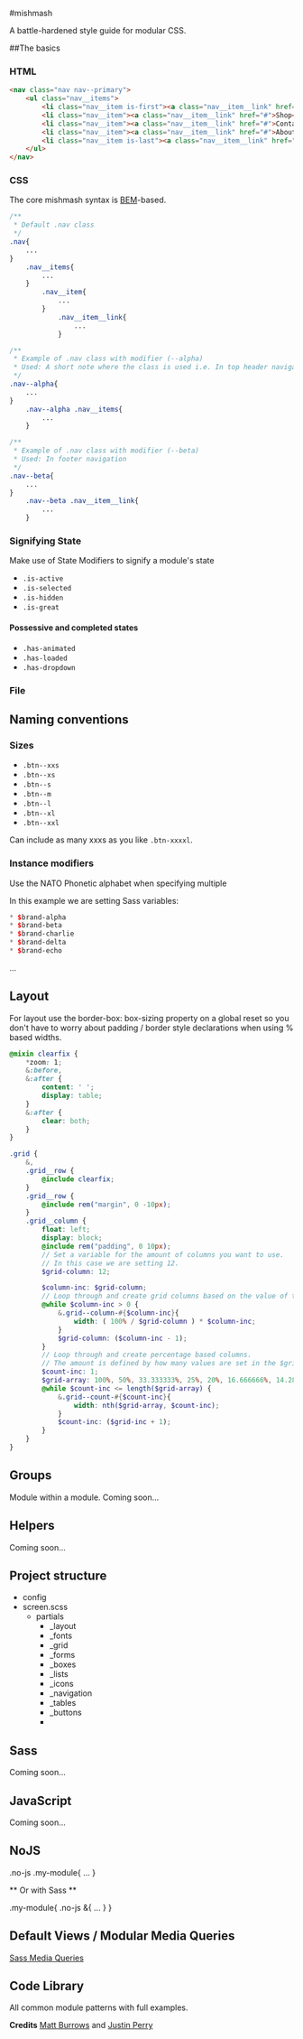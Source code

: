 #mishmash

A battle-hardened style guide for modular CSS.

##The basics

### HTML

```html
<nav class="nav nav--primary">
    <ul class="nav__items">
        <li class="nav__item is-first"><a class="nav__item__link" href="#">Home</a></li>
        <li class="nav__item"><a class="nav__item__link" href="#">Shop</a></li>
        <li class="nav__item"><a class="nav__item__link" href="#">Contact</a></li>
        <li class="nav__item"><a class="nav__item__link" href="#">About</a></li>
        <li class="nav__item is-last"><a class="nav__item__link" href="#">Help</a></li>
    </ul>
</nav>
```

### CSS

The core mishmash syntax is [BEM](http://bem.info)-based.

```css
/**
 * Default .nav class
 */
.nav{
    ...
}
    .nav__items{
        ...
    }
        .nav__item{
            ...
        }
            .nav__item__link{
                ...
            }

/**
 * Example of .nav class with modifier (--alpha)
 * Used: A short note where the class is used i.e. In top header navigation
 */
.nav--alpha{
    ...
}
    .nav--alpha .nav__items{
        ...
    }

/**
 * Example of .nav class with modifier (--beta)
 * Used: In footer navigation
 */
.nav--beta{
    ...
}
    .nav--beta .nav__item__link{
        ...
    }
```

### Signifying State

Make use of State Modifiers to signify a module's state

* `.is-active`
* `.is-selected`
* `.is-hidden`
* `.is-great`

#### Possessive and completed states

* `.has-animated`
* `.has-loaded`
* `.has-dropdown`

### File


## Naming conventions

### Sizes

* `.btn--xxs`
* `.btn--xs`
* `.btn--s`
* `.btn--m`
* `.btn--l`
* `.btn--xl`
* `.btn--xxl`

Can include as many xxxs as you like `.btn-xxxxl`.

### Instance modifiers

Use the NATO Phonetic alphabet when specifying multiple

In this example we are setting Sass variables:

```scss
* $brand-alpha
* $brand-beta
* $brand-charlie
* $brand-delta
* $brand-echo
```

...


## Layout

For layout use the border-box: box-sizing property on a global reset so you don't have to worry about padding / border style declarations when using % based widths.

```scss
@mixin clearfix {
    *zoom: 1;
    &:before,
    &:after {
        content: ' ';
        display: table;
    }
    &:after {
        clear: both;
    }
}

.grid {
    &,
    .grid__row {
        @include clearfix;
    }
    .grid__row {
        @include rem("margin", 0 -10px);
    }
    .grid__column {
        float: left;
        display: block;
        @include rem("padding", 0 10px);
        // Set a variable for the amount of columns you want to use.
        // In this case we are setting 12.
        $grid-column: 12;

        $column-inc: $grid-column;
        // Loop through and create grid columns based on the value of the $grid-column var.
        @while $column-inc > 0 {
            &.grid--column-#{$column-inc}{
                width: ( 100% / $grid-column ) * $column-inc;
            }
            $grid-column: ($column-inc - 1);
        }
        // Loop through and create percentage based columns.
        // The amount is defined by how many values are set in the $grid-array var.
        $count-inc: 1;
        $grid-array: 100%, 50%, 33.333333%, 25%, 20%, 16.666666%, 14.2857142857143%, 12.5%, 11.1111111111111%, 10%;
        @while $count-inc <= length($grid-array) {
            &.grid--count-#{$count-inc}{
                width: nth($grid-array, $count-inc);
            }
            $count-inc: ($grid-inc + 1);
        }
    }
}
```

## Groups
Module within a module. Coming soon...

## Helpers
Coming soon...

## Project structure

* config
* screen.scss
    * partials
        * _layout
        * _fonts
        * _grid
        * _forms
        * _boxes
        * _lists
        * _icons
        * _navigation
        * _tables
        * _buttons
        *

## Sass
Coming soon...

## JavaScript
Coming soon...

## NoJS

.no-js .my-module{
    ...
}

** Or with Sass **

.my-module{
    .no-js &{
        ...
    }
}


## Default Views / Modular Media Queries
[Sass Media Queries](https://github.com/ourmaninamsterdam/sass-mediaqueries)

## Code Library
All common module patterns with full examples.

**Credits**
[Matt Burrows](https://github.com/mattjburrows) and [Justin Perry](https://github.com/ourmaninamsterdam)
